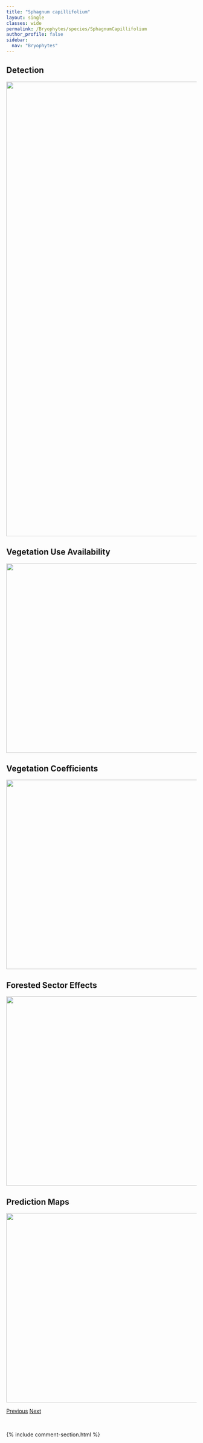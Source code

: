 ```yaml
---
title: "Sphagnum capillifolium"
layout: single
classes: wide
permalink: /Bryophytes/species/SphagnumCapillifolium
author_profile: false
sidebar:
  nav: "Bryophytes"
---
```


<h2>Detection</h2>

<a href="https://drive.google.com/uc?export=view&id=1zCziJLWJITzYGsOKjZKtuiLOcxNc2Yuz">
<img src="https://drive.google.com/uc?export=view&id=1zCziJLWJITzYGsOKjZKtuiLOcxNc2Yuz" height = "1200" width = "800">
</a>


<h2>Vegetation Use Availability</h2>

<a href="https://drive.google.com/uc?export=view&id=1bIKCp-vkx4Xspzn1tANuf6Doa7T0IpDr">
<img src="https://drive.google.com/uc?export=view&id=1bIKCp-vkx4Xspzn1tANuf6Doa7T0IpDr" height = "500" width = "1000">
</a>


<h2>Vegetation Coefficients</h2>

<a href="https://drive.google.com/uc?export=view&id=11Q7BsT8srxlhtKAf6iUzM4ZmA7ftqeoC">
<img src="https://drive.google.com/uc?export=view&id=11Q7BsT8srxlhtKAf6iUzM4ZmA7ftqeoC" height = "500" width = "1000">
</a>


<h2>Forested Sector Effects</h2>

<a href="https://drive.google.com/uc?export=view&id=14W8ict58XqDF-RkrBk2oTOMQR9-JU3hT">
<img src="https://drive.google.com/uc?export=view&id=14W8ict58XqDF-RkrBk2oTOMQR9-JU3hT" height = "500" width = "1000">
</a>


<h2>Prediction Maps</h2>

<a href="https://drive.google.com/uc?export=view&id=1GYmAxnvvFWrsKCml3ig-L_uZ9jUxH3uZ">
<img src="https://drive.google.com/uc?export=view&id=1GYmAxnvvFWrsKCml3ig-L_uZ9jUxH3uZ" height = "500" width = "1000">
</a>


<a href="/DevelopmentWebsite/Bryophytes/species/SphagnumBalticum" class="pagination--pager" title="Sphagnum balticum">Previous</a> <a href="/DevelopmentWebsite/Bryophytes/species/SphagnumCentrale" class="pagination--pager" title="Sphagnum centrale">Next</a>

<p>&nbsp;</p>

{% include comment-section.html %}
